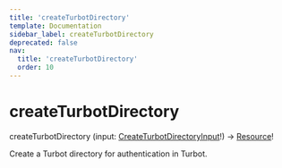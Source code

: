 ```yaml
---
title: 'createTurbotDirectory'
template: Documentation
sidebar_label: createTurbotDirectory
deprecated: false
nav:
  title: 'createTurbotDirectory'
  order: 10
---
```


# createTurbotDirectory

<div className="pb-4 font-roboto-slab text-lg"><span className="font-bold">createTurbotDirectory</span> <span style={{'fontWeight':400,'fontSize':'0.85em'}}>(input: <a href="/guardrails/docs/reference/graphql/input/CreateTurbotDirectoryInput">CreateTurbotDirectoryInput</a>!) &rarr; <a href="/guardrails/docs/reference/graphql/object/Resource">Resource</a>!</span>
</div>



Create a Turbot directory for authentication in Turbot.